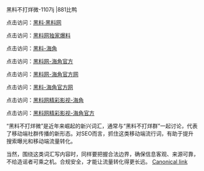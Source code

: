黑料不打烊微-1107lj |881比鸭

点击访问：<a href="https://heiliaolvzlu3.pages.dev">黑料·黑料网</a>

点击访问：<a href="https://heiliaoyvnrda.pages.dev">黑料网独家爆料</a>

点击访问：<a href="https://heiliao5s28gk.pages.dev">黑料-海角</a>

点击访问：<a href="https://heiliaoxrq8i9.pages.dev">黑料网-海角官方</a>

点击访问：<a href="https://heiliao9wsbg3.pages.dev">黑料网-海角官方网</a>

点击访问：<a href="https://heiliaoryrhyu.pages.dev">黑料-海角官方网</a>

点击访问：<a href="https://heiliao3gvg9x.pages.dev">黑料网精彩影视-海角</a>

点击访问：<a href="https://heiliaoubleqx.pages.dev">黑料网精彩影视-海角官方</a>

“黑料不打烊微”是近年来崛起的新兴词汇，通常与“黑料不打烊群”一起讨论，代表了移动端社群传播的新形态。对SEO而言，抓住这类移动端流行词，有助于提升搜索曝光和移动端流量转化。

当然，围绕这类词汇写内容时，同样要把握合法边界，确保信息客观、来源可靠，不给造谣者可乘之机。合规安全，才能让流量转化得更长远。
[Canonical link](https://github.com/7766ttn/1004 )
